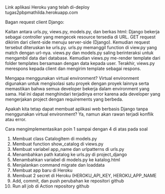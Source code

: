 Link aplikasi Heroku yang telah di-deploy
tugas2pbpmathilda.herokuapp.com

Bagan request client Django:

Kaitan antara urls.py, views.py, models.py, dan berkas html:
Django bekerja sebagai controller yang mengecek resource tersedia di URL.
GET request dikirim dari client-side menuju server-side (Django). Kemudian
request tersebut diteruskan ke urls.py. urls.py memanggil function di view.py
yang match dengan url-nya. views.py dan models.py saling berinteraksi untuk
mengambil data dari database. Kemudian views.py me-render template dari folder
templates bersamaan dengan data kepada user. Terakhir, views.py merespons kepada
client dan mengirim template sebagai respons.

Mengapa menggunakan virtual environment?
Virtual environment digunakan untuk mengisolasi satu proyek dengan proyek lainnya
serta memastikan bahwa semua developer bekerja dalam environment yang sama. Hal 
ini dapat menghindari terjadinya error karena ada developer yang mengerjakan 
project dengan requirements yang berbeda.

Apakah kita tetap dapat membuat aplikasi web berbasis Django tanpa menggunakan 
virtual environment?
Ya, namun akan rawan terjadi konflik atau error.

Cara mengimplementasikan poin 1 sampai dengan 4 di atas pada soal
1. Membuat class CatalogItem di models.py
2. Membuat function show_catalog di views.py
3. Membuat variabel app_name dan urlpatterns di urls.py
4. Menambahkan path katalog ke urls.py di project_django
5. Menambahkan variabel di models.py ke katalog.html
6. Menjalankan command migrate dan loaddata
7. Membuat app baru di Heroku
8. Membuat 2 secret di Heroku (HEROKU_API_KEY, HEROKU_APP_NAME
9. Add, commit, dan push perubahan ke repositori github
10. Run all job di Action repository github
